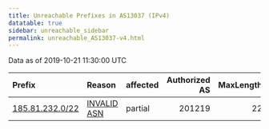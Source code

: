 ```yaml
---
title: Unreachable Prefixes in AS13037 (IPv4)
datatable: true
sidebar: unreachable_sidebar
permalink: unreachable_AS13037-v4.html
---
```


Data as of 2019-10-21 11:30:00 UTC


<div class="datatable-begin"></div>

| Prefix                                                   | Reason                                                                                                 | affected   |   Authorized AS |   MaxLength | Anchor                                         |   unreachable /24s |
|:---------------------------------------------------------|:-------------------------------------------------------------------------------------------------------|:-----------|----------------:|------------:|:-----------------------------------------------|-------------------:|
| [185.81.232.0/22](https://stat.ripe.net/185.81.232.0/22) | [INVALID ASN](https://rpki-validator.ripe.net/announcement-preview?asn=AS13037&prefix=185.81.232.0/22) | partial    |          201219 |          22 | [RIPE](unreachable_RIPE_NCC_RPKI_Root-v4.html) |                  4 |

<div class="datatable-end"></div>